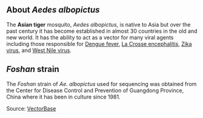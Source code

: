 About *Aedes albopictus*
------------------------

The **Asian tiger** mosquito, *Aedes albopictus*, is native to Asia but
over the past century it has become established in almost 30 countries
in the old and new world. It has the ability to act as a vector for many
viral agents including those responsible for [Dengue
fever](https://en.wikipedia.org/wiki/Dengue), [La Crosse
encephalitis](https://en.wikipedia.org/wiki/La_Crosse_encephalitis),
[Zika virus](https://en.wikipedia.org/wiki/Zika_virus), and [West Nile
virus](https://en.wikipedia.org/wiki/West_Nile_fever).

*Foshan* strain
---------------

The *Foshan* strain of *Ae. albopictus* used for sequencing was obtained
from the Center for Disease Control and Prevention of Guangdong
Province, China where it has been in culture since 1981.

Source:
[VectorBase](https://veupathdb.org/veupathdb/app/search/dataset/AllDatasets/result?filterTerm=GCA_001444175.1 "Tendency to inhabit/rest in outdoor areas.")
